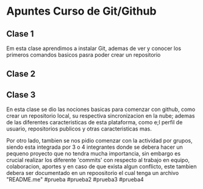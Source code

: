 # Apuntes Curso de Git/Github
## Clase 1
Em esta clase aprendimos a instalar Git, ademas de ver y conocer los primeros comandos basicos pasra poder crear un repositorio
## Clase 2
## Clase 3
En esta clase se dio las nociones basicas para comenzar con github, como crear un repositorio local, su respectiva sincronizacion en la nube; ademas de las diferentes caracteristicas de esta plataforma, como e;l perfil de usuario, repositorios publicos y otras caracteristicas mas.

Por otro lado, tambien se nos pidio comenzar con la actividad por grupos, siendo esta integrada por 3 o 4 integrantes donde se debera hacer un pequeno proyecto que no tendra mucha importancia, sin embargo es crucial realizar los diferente 'commits' con respecto al trabajo en equipo, colaboracion, aportes y en caso de que exista algun conflicto, este tambien debera ser documentado en un repoositorio el cual tenga un archivo "README.me"
#prueba
#prueba2
#prueba3
#prueba4